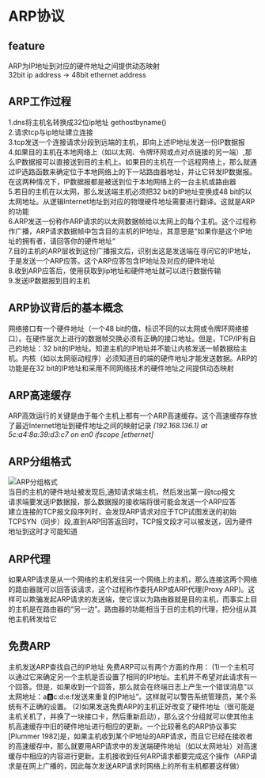 # ARP协议
## feature
ARP为IP地址到对应的硬件地址之间提供动态映射  
32bit ip address -> 48bit ethernet address  
## ARP工作过程
1.dns将主机名转换成32位ip地址 gethostbyname()  
2.请求tcp与ip地址建立连接  
3.tcp发送一个连接请求分段到远端的主机，即向上述IP地址发送一份IP数据报  
4.如果目的主机在本地网络上（如以太网、令牌环网或点对点链接的另一端）,那么IP数据报可以直接送到目的主机上。如果目的主机在一个远程网络上，那么就通过IP选路函数来确定位于本地网络上的下一站路由器地址，并让它转发IP数据报。在这两种情况下，IP数据报都是被送到位于本地网络上的一台主机或路由器  
5.若目的主机在以太网，那么发送端主机必须把32 bit的IP地址变换成48 bit的以太网地址。从逻辑Internet地址到对应的物理硬件地址需要进行翻译。这就是ARP的功能  
6.ARP发送一份称作ARP请求的以太网数据帧给以太网上的每个主机。这个过程称作广播，ARP请求数据帧中包含目的主机的IP地址，其意思是“如果你是这个IP地址的拥有者，请回答你的硬件地址“  
7.目的主机的ARP层收到这份广播报文后，识别出这是发送端在寻问它的IP地址，于是发送一个ARP应答。这个ARP应答包含IP地址及对应的硬件地址  
8.收到ARP应答后，使用获取到ip地址和硬件地址就可以进行数据传输  
9.发送IP数据报到目的主机
## ARP协议背后的基本概念
网络接口有一个硬件地址（一个48 bit的值，标识不同的以太网或令牌环网络接口）。在硬件层次上进行的数据帧交换必须有正确的接口地址。但是，TCP/IP有自己的地址：32 bit的IP地址。知道主机的IP地址并不能让内核发送一帧数据给主机。内核（如以太网驱动程序）必须知道目的端的硬件地址才能发送数据。ARP的功能是在32 bit的IP地址和采用不同网络技术的硬件地址之间提供动态映射
## ARP高速缓存
ARP高效运行的关键是由于每个主机上都有一个ARP高速缓存。这个高速缓存存放了最近Internet地址到硬件地址之间的映射记录
*(192.168.136.1) at 5c:a4:8a:39:d3:c7 on en0 ifscope [ethernet]*
## ARP分组格式
![ARP分组格式](http://docs.52im.net/extend/docs/book/tcpip/vol1/4/images2/52im_3.png)  
当目的主机的硬件地址被发现后,通知请求端主机，然后发出第一段tcp报文  
请求端要发送IP数据报，那么数据报的接收端将很可能会发送一个ARP应答  
建立连接的TCP报文段序列时，会发现ARP请求对应于TCP试图发送的初始TCPSYN（同步）段,直到ARP回答返回时，TCP报文段才可以被发送，因为硬件地址到这时才可能知道  
## ARP代理
如果ARP请求是从一个网络的主机发往另一个网络上的主机，那么连接这两个网络的路由器就可以回答该请求，这个过程称作委托ARP或ARP代理(Proxy ARP)。这样可以欺骗发起ARP请求的发送端，使它误以为路由器就是目的主机，而事实上目的主机是在路由器的“另一边”。路由器的功能相当于目的主机的代理，把分组从其他主机转发给它
## 免费ARP
主机发送ARP查找自己的IP地址
免费ARP可以有两个方面的作用：
(1)一个主机可以通过它来确定另一个主机是否设置了相同的IP地址。主机并不希望对此请求有一个回答。但是，如果收到一个回答，那么就会在终端日志上产生一个错误消息“以太网地址：a:b:c:d:e:f发送来重复的IP地址”。这样就可以警告系统管理员，某个系统有不正确的设置。
(2)如果发送免费ARP的主机正好改变了硬件地址（很可能是主机关机了，并换了一块接口卡，然后重新启动），那么这个分组就可以使其他主机高速缓存中旧的硬件地址进行相应的更新。一个比较著名的ARP协议事实[Plummer 1982]是，如果主机收到某个IP地址的ARP请求，而且它已经在接收者的高速缓存中，那么就要用ARP请求中的发送端硬件地址（如以太网地址）对高速缓存中相应的内容进行更新。主机接收到任何ARP请求都要完成这个操作（ARP请求是在网上广播的，因此每次发送ARP请求时网络上的所有主机都要这样做）
